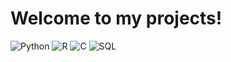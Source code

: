 # Welcome to my projects!




![Python](https://img.shields.io/badge/Python-3.7%2B-blue)
![R](https://img.shields.io/badge/R-4.0%2B-green)
![C](https://img.shields.io/badge/C-99%2B-orange)
![SQL](https://img.shields.io/badge/SQL-MySQL%2C%20PostgreSQL-blueviolet)
